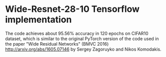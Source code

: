# Wide-Resnet-28-10 Tensorflow implementation

The code achieves about 95.56% accuracy in 120 epochs on CIFAR10 dataset, which is similar to the original PyTorch version of the code used in the paper "Wide Residual Networks" (BMVC 2016) http://arxiv.org/abs/1605.07146 by Sergey Zagoruyko and Nikos Komodakis.
